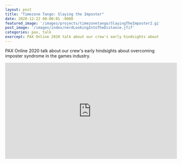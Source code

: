 ```yaml
---
layout: post
title: "Timezone Tango: Slaying the Imposter"
date: 2020-12-22 00:00:01 -0800
featured_image: '/images/projects/timezonetango/SlayingTheImposter2.gif'
post_image: '/images/index/nerdLookingIntoTheDistance.jfif'
categories: pax, talk
exercept: PAX Online 2020 talk about our crew's early hindsights about overcoming imposter syndrome in the games industry.
---
```


PAX Online 2020 talk about our crew's early hindsights about overcoming imposter syndrome in the games industry.

<iframe width="560" height="315" src="https://www.youtube.com/embed/cRbxOpHbFDg" frameborder="0" webkitallowfullscreen mozallowfullscreen allowfullscreen></iframe>
